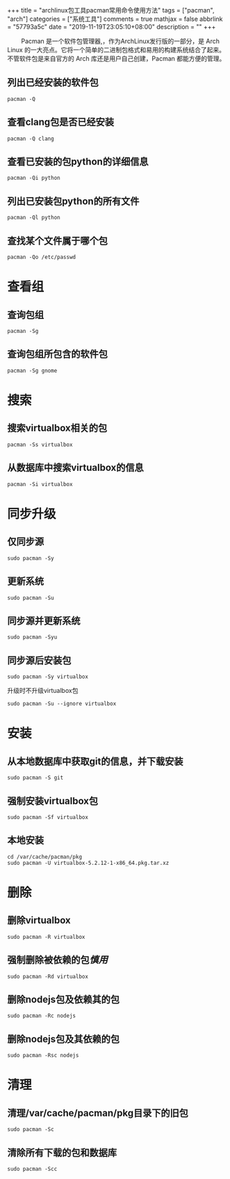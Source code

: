 +++
title = "archlinux包工具pacman常用命令使用方法"
tags = ["pacman", "arch"]
categories = ["系统工具"]
comments = true
mathjax = false
abbrlink = "57793a5c"
date = "2019-11-19T23:05:10+08:00"
description = ""
+++


&emsp;&emsp; Pacman 是一个软件包管理器,，作为ArchLinux发行版的一部分，是 Arch Linux 的一大亮点。它将一个简单的二进制包格式和易用的构建系统结合了起来。不管软件包是来自官方的 Arch 库还是用户自己创建，Pacman 都能方便的管理。


## 列出已经安装的软件包
```
pacman -Q
```
## 查看clang包是否已经安装
```
pacman -Q clang
```
## 查看已安装的包python的详细信息
```
pacman -Qi python
```
## 列出已安装包python的所有文件
```
pacman -Ql python
```
## 查找某个文件属于哪个包
```
pacman -Qo /etc/passwd
```
# 查看组
## 查询包组
```
pacman -Sg
```
## 查询包组所包含的软件包
```
pacman -Sg gnome
```
# 搜索
## 搜索virtualbox相关的包
```
pacman -Ss virtualbox
```
## 从数据库中搜索virtualbox的信息
```
pacman -Si virtualbox
```
# 同步升级
## 仅同步源
```
sudo pacman -Sy
```
## 更新系统
```
sudo pacman -Su
```
## 同步源并更新系统
```
sudo pacman -Syu
```
## 同步源后安装包
```
sudo pacman -Sy virtualbox
```
升级时不升级virtualbox包
```
sudo pacman -Su --ignore virtualbox
```
# 安装
## 从本地数据库中获取git的信息，并下载安装
```
sudo pacman -S git
```
## 强制安装virtualbox包
```
sudo pacman -Sf virtualbox
```
## 本地安装
```
cd /var/cache/pacman/pkg
sudo pacman -U virtualbox-5.2.12-1-x86_64.pkg.tar.xz
```
# 删除
## 删除virtualbox
```
sudo pacman -R virtualbox
```
## 强制删除被依赖的包***慎用***
```
sudo pacman -Rd virtualbox
```
## 删除nodejs包及依赖其的包
```
sudo pacman -Rc nodejs
```
## 删除nodejs包及其依赖的包
```
sudo pacman -Rsc nodejs
```
# 清理
## 清理/var/cache/pacman/pkg目录下的旧包
```
sudo pacman -Sc
```
## 清除所有下载的包和数据库
```
sudo pacman -Scc
```

<escape><!-- more --></escape>
